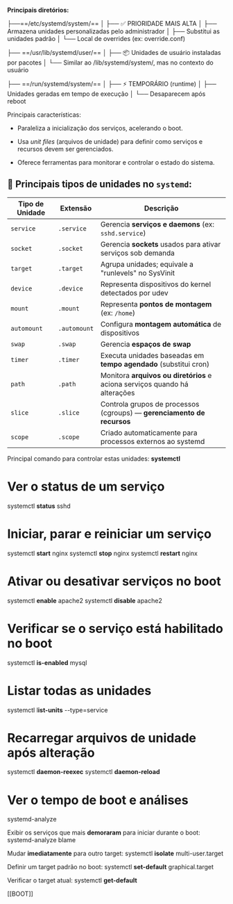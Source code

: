 
**Principais diretórios:**

├──==/etc/systemd/system/==
│   ├── ✅ PRIORIDADE MAIS ALTA
│   ├── Armazena unidades personalizadas pelo administrador
│   ├── Substitui as unidades padrão
│   └── Local de overrides (ex: override.conf)

├── ==/usr/lib/systemd/user/==
│   ├── 📦 Unidades de usuário instaladas por pacotes
│   └── Similar ao /lib/systemd/system/, mas no contexto do usuário

├── ==/run/systemd/system/==
│   ├── ⚡ TEMPORÁRIO (runtime)
│   ├── Unidades geradas em tempo de execução
│   └── Desaparecem após reboot

Principais características:

- Paraleliza a inicialização dos serviços, acelerando o boot.
    
- Usa _unit files_ (arquivos de unidade) para definir como serviços e recursos devem ser gerenciados.
    
- Oferece ferramentas para monitorar e controlar o estado do sistema.

## 🧩 **Principais tipos de unidades no `systemd`:**

| **Tipo de Unidade** | **Extensão** | **Descrição**                                                              |
| ------------------- | ------------ | -------------------------------------------------------------------------- |
| `service`           | `.service`   | Gerencia **serviços e daemons** (ex: `sshd.service`)                       |
| `socket`            | `.socket`    | Gerencia **sockets** usados para ativar serviços sob demanda               |
| `target`            | `.target`    | Agrupa unidades; equivale a "runlevels" no SysVinit                        |
| `device`            | `.device`    | Representa dispositivos do kernel detectados por udev                      |
| `mount`             | `.mount`     | Representa **pontos de montagem** (ex: `/home`)                            |
| `automount`         | `.automount` | Configura **montagem automática** de dispositivos                          |
| `swap`              | `.swap`      | Gerencia **espaços de swap**                                               |
| `timer`             | `.timer`     | Executa unidades baseadas em **tempo agendado** (substitui cron)           |
| `path`              | `.path`      | Monitora **arquivos ou diretórios** e aciona serviços quando há alterações |
| `slice`             | `.slice`     | Controla grupos de processos (cgroups) — **gerenciamento de recursos**     |
| `scope`             | `.scope`     | Criado automaticamente para processos externos ao systemd                  |

Principal comando para controlar estas unidades:
**systemctl**

# Ver o status de um serviço
systemctl **status** sshd

# Iniciar, parar e reiniciar um serviço
systemctl **start** nginx
systemctl **stop** nginx
systemctl **restart** nginx

# Ativar ou desativar serviços no boot
systemctl **enable** apache2
systemctl **disable** apache2

# Verificar se o serviço está habilitado no boot
systemctl **is-enabled** mysql

# Listar todas as unidades
systemctl l**ist-units** --type=service

# Recarregar arquivos de unidade após alteração
systemctl **daemon-reexec**
systemctl **daemon-reload**

# Ver o tempo de boot e análises
systemd-analyze

Exibir os serviços que mais **demoraram** para iniciar durante o boot:
systemd-analyze blame


Mudar **imediatamente** para outro target:
systemctl **isolate** multi-user.target

Definir um target padrão no boot:
systemctl **set-default** graphical.target

Verificar o target atual:
systemctl **get-default**








[[BOOT]]

